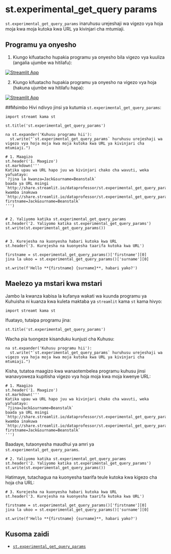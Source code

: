 # st.experimental_get_query params

`st.experimental_get_query_params` inaruhusu urejeshaji wa vigezo vya hoja moja kwa moja kutoka kwa URL ya kivinjari cha mtumiaji.

## Programu ya onyesho

1. Kiungo kifuatacho hupakia programu ya onyesho bila vigezo vya kuuliza (angalia ujumbe wa hitilafu):

[![Streamlit App](https://static.streamlit.io/badges/streamlit_badge_black_white.svg)](https://share.streamlit.io/dataprofessor/st.experimental_get_query_params/)

2. Kiungo kifuatacho hupakia programu ya onyesho na vigezo vya hoja (hakuna ujumbe wa hitilafu hapa):

[![Streamlit App](https://static.streamlit.io/badges/streamlit_badge_black_white.svg)](http://share.streamlit.io/dataprofessor/st.experimental_get_query_params/?firstname=Jack&surname=Beanstalk)

##Msimbo
Hivi ndivyo jinsi ya kutumia `st.experimental_get_query_params`:
``` chatu
import streamt kama st

st.title('st.experimental_get_query_params')

na st.expander('Kuhusu programu hii'):
  st.write("`st.experimental_get_query_params` huruhusu urejeshaji wa vigezo vya hoja moja kwa moja kutoka kwa URL ya kivinjari cha mtumiaji.")

# 1. Maagizo
st.header('1. Maagizo')
st.markdown('''
Katika upau wa URL hapo juu wa kivinjari chako cha wavuti, weka yafuatayo:
`?jina la kwanza=Jack&surname=Beanstalk`
baada ya URL msingi `http://share.streamlit.io/dataprofessor/st.experimental_get_query_params/`
kwamba inakuwa
`http://share.streamlit.io/dataprofessor/st.experimental_get_query_params/?firstname=Jack&surname=Beanstalk`
''')


# 2. Yaliyomo katika st.experimental_get_query_params
st.header('2. Yaliyomo katika st.experimental_get_query_params')
st.write(st.experimental_get_query_params())


# 3. Kurejesha na kuonyesha habari kutoka kwa URL
st.header('3. Kurejesha na kuonyesha taarifa kutoka kwa URL')

firstname = st.experimental_get_query_params()['firstname'][0]
jina la ukoo = st.experimental_get_query_params()['surname'][0]

st.write(f'Hello **{firstname} {surname}**, habari yako?')
```

## Maelezo ya mstari kwa mstari
Jambo la kwanza kabisa la kufanya wakati wa kuunda programu ya Kuhuisha ni kuanza kwa kuleta maktaba ya `streamlit` kama `st` kama hivyo:
``` chatu
import streamt kama st
```

Ifuatayo, tutaipa programu jina:
``` chatu
st.title('st.experimental_get_query_params')
```

Wacha pia tuongeze kisanduku kunjuzi cha Kuhusu:
``` chatu
na st.expander('Kuhusu programu hii'):
  st.write("`st.experimental_get_query_params` huruhusu urejeshaji wa vigezo vya hoja moja kwa moja kutoka kwa URL ya kivinjari cha mtumiaji.")
```

Kisha, tutatoa maagizo kwa wanaotembelea programu kuhusu jinsi wanavyoweza kupitisha vigezo vya hoja moja kwa moja kwenye URL:
``` chatu
# 1. Maagizo
st.header('1. Maagizo')
st.markdown('''
Katika upau wa URL hapo juu wa kivinjari chako cha wavuti, weka yafuatayo:
`?jina=Jack&surname=Beanstalk`
baada ya URL msingi `http://share.streamlit.io/dataprofessor/st.experimental_get_query_params/`
kwamba inakuwa
`http://share.streamlit.io/dataprofessor/st.experimental_get_query_params/?firstname=Jack&surname=Beanstalk`
''')
```

Baadaye, tutaonyesha maudhui ya amri ya `st.experimental_get_query_params`.
``` chatu
# 2. Yaliyomo katika st.experimental_get_query_params
st.header('2. Yaliyomo katika st.experimental_get_query_params')
st.write(st.experimental_get_query_params())
```

Hatimaye, tutachagua na kuonyesha taarifa teule kutoka kwa kigezo cha hoja cha URL:
``` chatu
# 3. Kurejesha na kuonyesha habari kutoka kwa URL
st.header('3. Kurejesha na kuonyesha taarifa kutoka kwa URL')

firstname = st.experimental_get_query_params()['firstname'][0]
jina la ukoo = st.experimental_get_query_params()['surname'][0]

st.write(f'Hello **{firstname} {surname}**, habari yako?')
```

## Kusoma zaidi
- [`st.experimental_get_query_params`](https://docs.streamlit.io/library/api-reference/utilities/st.experimental_get_query_params)
